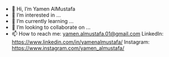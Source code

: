 - 👋 Hi, I’m Yamen AlMustafa
- 👀 I’m interested in ...
- 🌱 I’m currently learning ...
- 💞️ I’m looking to collaborate on ...
- 📫 How to reach me:
                      yamen.almustafa.01@gmail.com
                      LinkedIn: https://www.linkedin.com/in/yamenalmustafa/
                      Instagram: https://www.instagram.com/yamen_almustafa/ 

<!---
YAlMustafa/YAlMustafa is a ✨ special ✨ repository because its `README.md` (this file) appears on your GitHub profile.
You can click the Preview link to take a look at your changes.
--->
